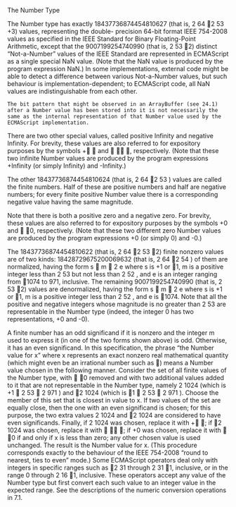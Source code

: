 The Number Type 

The Number type has exactly 18437736874454810627 (that is, 2 64 2 53 +3) values, representing the double-
precision 64-bit format IEEE 754-2008 values as specified in the IEEE Standard for Binary Floating-Point
Arithmetic, except that the 9007199254740990 (that is, 2 53 2) distinct “Not-a-Number” values of the IEEE
Standard are represented in ECMAScript as a single special NaN value. (Note that the NaN value is produced
by the program expression NaN.) In some implementations, external code might be able to detect a difference
between various Not-a-Number values, but such behaviour is implementation-dependent; to ECMAScript code,
all NaN values are indistinguishable from each other.



`The bit pattern that might be observed in an ArrayBuffer (see 24.1) after a Number value has been stored into it
is not necessarily the same as the internal representation of that Number value used by the ECMAScript
implementation.`



There are two other special values, called positive Infinity and negative Infinity. For brevity, these values are
also referred to for expository purposes by the symbols +  and   , respectively. (Note that these two infinite
Number values are produced by the program expressions +Infinity (or simply Infinity) and -Infinity.)



The other 18437736874454810624 (that is, 2 64 2 53 ) values are called the finite numbers. Half of these are positive
numbers and half are negative numbers; for every finite positive Number value there is a corresponding
negative value having the same magnitude.



Note that there is both a positive zero and a negative zero. For brevity, these values are also referred to for
expository purposes by the symbols +0 and  0, respectively. (Note that these two different zero Number values
are produced by the program expressions +0 (or simply 0) and -0.)



The 18437736874454810622 (that is, 2 64 2 53 2) finite nonzero values are of two kinds:
18428729675200069632 (that is, 2 64 2 54 ) of them are normalized, having the form
s  m  2 e
where s is +1 or 1, m is a positive integer less than 2 53 but not less than 2 52 , and e is an integer ranging from
1074 to 971, inclusive.
The remaining 9007199254740990 (that is, 2 53 2) values are denormalized, having the form
s  m  2 e
where s is +1 or 1, m is a positive integer less than 2 52 , and e is 1074.
Note that all the positive and negative integers whose magnitude is no greater than 2 53 are representable in the
Number type (indeed, the integer 0 has two representations, +0 and -0).



A finite number has an odd significand if it is nonzero and the integer m used to express it (in one of the two
forms shown above) is odd. Otherwise, it has an even significand.
In this specification, the phrase “the Number value for x” where x represents an exact nonzero real mathematical
quantity (which might even be an irrational number such as ) means a Number value chosen in the following
manner. Consider the set of all finite values of the Number type, with  0 removed and with two additional values
added to it that are not representable in the Number type, namely 2 1024 (which is +1  2 53  2 971 ) and 2 1024 (which
is 1  2 53  2 971 ). Choose the member of this set that is closest in value to x. If two values of the set are equally
close, then the one with an even significand is chosen; for this purpose, the two extra values 2 1024 and 2 1024 are
considered to have even significands. Finally, if 2 1024 was chosen, replace it with + ; if 2 1024 was chosen,
replace it with   ; if +0 was chosen, replace it with  0 if and only if x is less than zero; any other chosen value is
used unchanged. The result is the Number value for x. (This procedure corresponds exactly to the behaviour of
the IEEE 754-2008 “round to nearest, ties to even” mode.)
Some ECMAScript operators deal only with integers in specific ranges such as 2 31 through 2 31 1, inclusive, or
in the range 0 through 2 16 1, inclusive. These operators accept any value of the Number type but first convert
each such value to an integer value in the expected range. See the descriptions of the numeric conversion
operations in 7.1.
